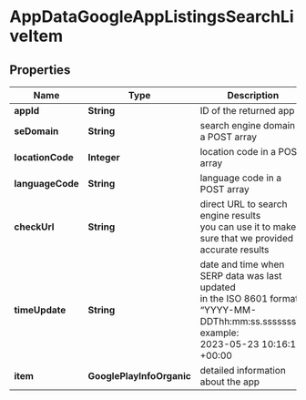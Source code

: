 # AppDataGoogleAppListingsSearchLiveItem


## Properties

| Name | Type | Description | Notes |
|------------ | ------------- | ------------- | -------------|
**appId** | **String** | ID of the returned app |[optional]|
**seDomain** | **String** | search engine domain in a POST array |[optional]|
**locationCode** | **Integer** | location code in a POST array |[optional]|
**languageCode** | **String** | language code in a POST array |[optional]|
**checkUrl** | **String** | direct URL to search engine results<br>you can use it to make sure that we provided accurate results |[optional]|
**timeUpdate** | **String** | date and time when SERP data was last updated<br>in the ISO 8601 format: “YYYY-MM-DDThh:mm:ss.sssssssZ”<br>example:<br>2023-05-23 10:16:19 +00:00 |[optional]|
**item** | **GooglePlayInfoOrganic** | detailed information about the app |[optional]|